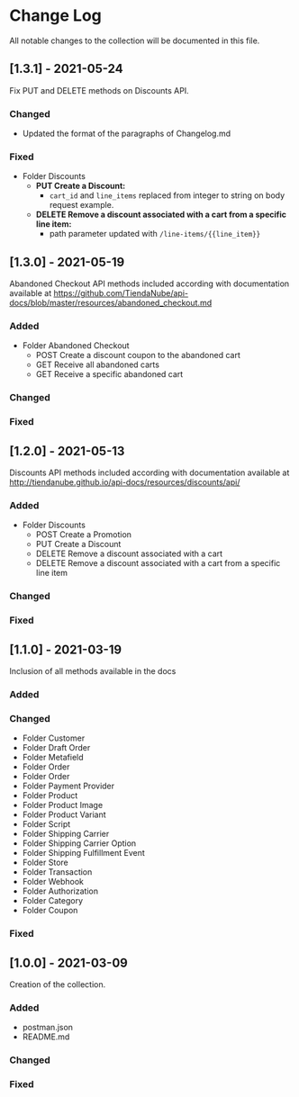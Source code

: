 
# Change Log
All notable changes to the collection will be documented in this file.
 
## [1.3.1] - 2021-05-24
  
Fix PUT and DELETE methods on Discounts API.

### Changed
- Updated the format of the paragraphs of Changelog.md


### Fixed
- Folder Discounts
  - **PUT Create a Discount:** 
    - `cart_id` and `line_items` replaced from integer to string on body request example.
  - **DELETE Remove a discount associated with a cart from a specific line item:** 
    - path parameter updated with `/line-items/{{line_item}}`
 
## [1.3.0] - 2021-05-19
  
Abandoned Checkout API methods included according with documentation available at https://github.com/TiendaNube/api-docs/blob/master/resources/abandoned_checkout.md

### Added
- Folder Abandoned Checkout
  - POST Create a discount coupon to the abandoned cart
  - GET Receive all abandoned carts
  - GET Receive a specific abandoned cart

### Changed

### Fixed
 
## [1.2.0] - 2021-05-13
  
Discounts API methods included according with documentation available at http://tiendanube.github.io/api-docs/resources/discounts/api/

### Added
- Folder Discounts
  - POST Create a Promotion
  - PUT Create a Discount
  - DELETE Remove a discount associated with a cart
  - DELETE Remove a discount associated with a cart from a specific line item

### Changed

### Fixed
 
## [1.1.0] - 2021-03-19
Inclusion of all methods available in the docs
 
### Added
   
### Changed
- Folder Customer
- Folder Draft Order
- Folder Metafield
- Folder Order
- Folder Order
- Folder Payment Provider
- Folder Product
- Folder Product Image
- Folder Product Variant
- Folder Script
- Folder Shipping Carrier
- Folder Shipping Carrier Option
- Folder Shipping Fulfillment Event
- Folder Store
- Folder Transaction
- Folder Webhook
- Folder Authorization
- Folder Category
- Folder Coupon

### Fixed

## [1.0.0] - 2021-03-09
Creation of the collection.
 
### Added
- postman.json
- README.md

### Changed
 
### Fixed